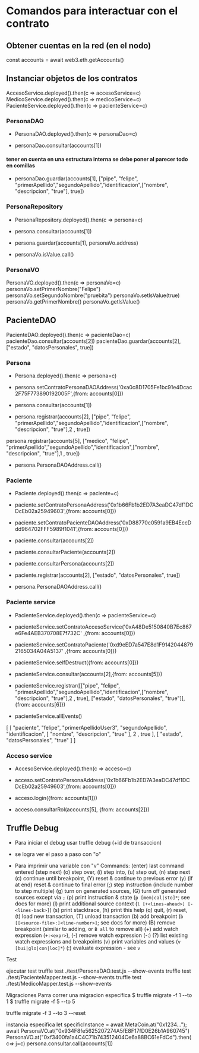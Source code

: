 # Comandos para interactuar con el contrato

## Obtener cuentas en la red (en el nodo)
const accounts = await web3.eth.getAccounts()

## Instanciar objetos de los contratos

AccesoService.deployed().then(c => accesoService=c)
MedicoService.deployed().then(c => medicoService=c)
PacienteService.deployed().then(c => pacienteService=c)



### PersonaDAO
- PersonaDAO.deployed().then(c => personaDao=c)

- personaDao.consultar(accounts[1])


#### tener en cuenta en una estructura interna se debe poner al parecer todo en comillas
- personaDao.guardar(accounts[1], ["pipe", "felipe", "primerApellido","segundoApellido","identificacion",["nombre", "descripcion", "true"], true])


### PersonaRepository
- PersonaRepository.deployed().then(c => persona=c)

- persona.consultar(accounts[1])

- persona.guardar(accounts[1], personaVo.address)
- personaVo.isValue.call()

### PersonaVO
PersonaVO.deployed().then(c => personaVo=c)
personaVo.setPrimerNombre("Felipe")
personaVo.setSegundoNombre("pruebita")
personaVo.setIsValue(true)
personaVo.getPrimerNombre()
personaVo.getIsValue()

## PacienteDAO
PacienteDAO.deployed().then(c => pacienteDao=c)
pacienteDao.consultar(accounts[2])
pacienteDao.guardar(accounts[2], ["estado", "datosPersonales", true])


### Persona
- Persona.deployed().then(c => persona=c)

- persona.setContratoPersonaDAOAddress('0xa0c8D1705Fe1bc91e4Dcac2F75F773890192005F',{from: accounts[0]})

- persona.consultar(accounts[1])

- persona.registrar(accounts[2], ["pipe", "felipe", "primerApellido","segundoApellido","identificacion",["nombre", "descripcion", "true"],2 , true])

persona.registrar(accounts[5], ["medico", "felipe", "primerApellido","segundoApellido","identificacion",["nombre", "descripcion", "true"],1 , true])

- persona.PersonaDAOAddress.call()

### Paciente
- Paciente.deployed().then(c => paciente=c)

- paciente.setContratoPersonaAddress('0x1b66Fb1b2ED7A3eaDC47df1DCDcEb02a25949603',{from: accounts[0]})

- paciente.setContratoPacienteDAOAddress('0xD88770c0591a9EB4EccDdd964702FFF5989f1041',{from: accounts[0]})

- paciente.consultar(accounts[2])

- paciente.consultarPaciente(accounts[2])

- paciente.consultarPersona(accounts[2])

- paciente.registrar(accounts[2], ["estado", "datosPersonales", true])

- persona.PersonaDAOAddress.call()

### Paciente service
- PacienteService.deployed().then(c => pacienteService=c)

- pacienteService.setContratoAccesoService('0xA48De5150840B7Ec867e6Fe4AEB370708E7f732C' ,{from: accounts[0]})

- pacienteService.setContratoPaciente('0xd9eED7a547E8d1F91420448792165034A04A5137' ,{from: accounts[0]})

- pacienteService.selfDestruct({from: accounts[0]})

- pacienteService.consultar(accounts[2],{from: accounts[5]})

- pacienteService.registrar([["pipe", "felipe", "primerApellido","segundoApellido","identificacion",["nombre", "descripcion", "true"],2 , true], ["estado", "datosPersonales", "true"]],{from: accounts[6]})

- pacienteService.allEvents()

[
    [
        "paciente", 
        "felipe", 
        "primerApellidoUser3",
        "segundoApellido",
        "identificacion",
    [
        "nombre", 
        "descripcion", 
        "true"
    ],
    2 ,
    true
    ], 
    [
        "estado", 
        "datosPersonales", 
        "true"
        ] 
]

### Acceso service
- AccesoService.deployed().then(c => acceso=c)

- acceso.setContratoPersonaAddress('0x1b66Fb1b2ED7A3eaDC47df1DCDcEb02a25949603',{from: accounts[0]})

- acceso.login({from: accounts[1]})
- acceso.consultarRol(accounts[5], {from: accounts[2]})

## Truffle Debug
- Para iniciar el debug usar
 truffle debug (+id de transaccion)  
 
- se logra ver el paso a paso con "o"
- Para imprimir una variable con "v"
Commands:
(enter) last command entered (step next)
(o) step over, (i) step into, (u) step out, (n) step next
(c) continue until breakpoint, (Y) reset & continue to previous error
(y) (if at end) reset & continue to final error
(;) step instruction (include number to step multiple)
(g) turn on generated sources, (G) turn off generated sources except via `;`
(p) print instruction & state (`p [mem|cal|sto]*`; see docs for more)
(l) print additional source context (`l [+<lines-ahead>] [-<lines-back>]`)
(s) print stacktrace, (h) print this help
(q) quit, (r) reset, (t) load new transaction, (T) unload transaction
(b) add breakpoint (`b [[<source-file>:]<line-number>]`; see docs for more)
(B) remove breakpoint (similar to adding, or `B all` to remove all)
(+) add watch expression (`+:<expr>`), (-) remove watch expression (-:<expr>)
(?) list existing watch expressions and breakpoints
(v) print variables and values (`v [bui|glo|con|loc]*`)
(:) evaluate expression - see `v`


Test

ejecutar test 
truffle test ./test/PersonaDAO.test.js --show-events 
truffle test ./test/PacienteMapper.test.js --show-events
truffle test ./test/MedicoMapper.test.js --show-events


Migraciones 
Parra correr una migracion específica
$ truffle migrate -f 1 --to 1
$ truffle migrate -f 5 --to 5

truffle migrate -f 3 --to 3 --reset  

instancia especifica
let specificInstance = await MetaCoin.at("0x1234...");
await PersonaVO.at("0x934F8fe5625207274A5fE8F17fD0E26b1A960745")
PersonaVO.at("0xf3400fa1a4C4C71b743512404Ce6a88BC61eFdCd").then(c=> j=c)
persona.consultar.call(accounts[1])